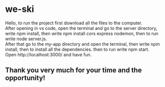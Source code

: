 # we-ski
Hello, to run the project first download all the files to the computer.
<br>
After opening in vs code, open the terminal and go to the server directory, write npm install, then write npm install cors express nodemon, then to run write node server.js.
<br>
After that go to the my-app directory and open the terminal, then write npm install, then to install all the dependencies. then to run write npm start.
<br>
Open http://localhost:3000/ and have fun.
## Thank you very much for your time and the opportunity!
